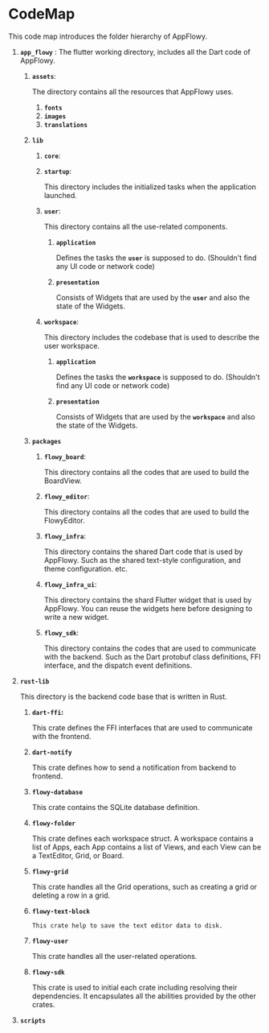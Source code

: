 # CodeMap

This code map introduces the folder hierarchy of AppFlowy.

1.  **`app_flowy`** : The flutter working directory, includes all the Dart code of AppFlowy.

    1.  **`assets`**:&#x20;

        The directory contains all the resources that AppFlowy uses.

        1. **`fonts`**
        2. **`images`**
        3. **`translations`**
    2. **`lib`**
       1. **`core`**:&#x20;
       2.  **`startup`**:&#x20;

           This directory includes the initialized tasks when the application launched.
       3.  **`user`**:

           &#x20;This directory contains all the use-related components.

           1.  **`application`**

               Defines the tasks the **`user`** is supposed to do. (Shouldn't find any UI code or network code)
           2.  **`presentation`**

               &#x20;Consists of Widgets that are used by the **`user`** and also the state of the Widgets.
       4.  **`workspace`**:&#x20;

           This directory includes the codebase that is used to describe the user workspace.&#x20;

           1.  **`application`**

               Defines the tasks the **`workspace`** is supposed to do. (Shouldn't find any UI code or network code)
           2.  **`presentation`**

               &#x20;Consists of Widgets that are used by the **`workspace`** and also the state of the Widgets.
    3. **`packages`**
       1.  **`flowy_board`**:&#x20;

           This directory contains all the codes that are used to build the BoardView.
       2.  **`flowy_editor`**:

           &#x20;This directory contains all the codes that are used to build the FlowyEditor.
       3.  **`flowy_infra`**:&#x20;

           This directory contains the shared Dart code that is used by AppFlowy. Such as the shared text-style configuration, and theme configuration. etc.
       4.  **`flowy_infra_ui`**:&#x20;

           This directory contains the shard Flutter widget that is used by AppFlowy. You can reuse the widgets here before designing to write a new widget.
       5.  **`flowy_sdk`**:&#x20;

           This directory contains the codes that are used to communicate with the backend. Such as the Dart protobuf class definitions, FFI interface, and the dispatch event definitions.


2.  **`rust-lib`**

    This directory is the backend code base that is written in Rust.

    1.  **`dart-ffi`:**&#x20;

        This crate defines the FFI interfaces that are used to communicate with the frontend.&#x20;
    2.  **`dart-notify`**

        This crate defines how to send a notification from backend to frontend.
    3.  **`flowy-database`**

        This crate contains the SQLite database definition.
    4.  **`flowy-folder`**

        This crate defines each workspace struct. A workspace contains a list of Apps, each App contains a list of Views, and each View can be a TextEditor, Grid, or Board.&#x20;
    5.  **`flowy-grid`**

        This crate handles all the Grid operations, such as creating a grid or deleting a row in a grid.
    6.  **`flowy-text-block`**

        `This crate help to save the text editor data to disk.`
    7.  **`flowy-user`**

        This crate handles all the user-related operations.
    8.  **`flowy-sdk`**

        This crate is used to initial each crate including resolving their dependencies. It encapsulates all the abilities provided by the other crates.


3. **`scripts`**









